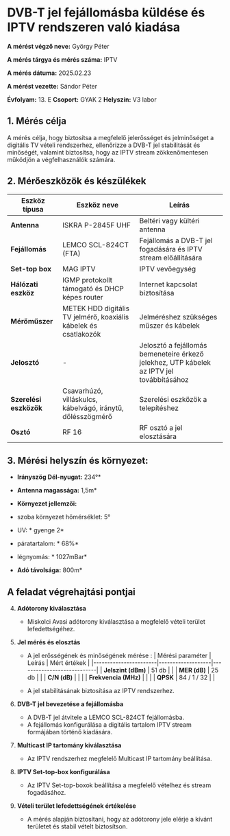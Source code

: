 # DVB-T jel fejállomásba küldése és IPTV rendszeren való kiadása

**A mérést végző neve:** György Péter

**A mérés tárgya és mérés száma:** IPTV

**A mérés dátuma:** 2025.02.23

**A mérést vezette:** Sándor Péter

**Évfolyam:** 13. E
**Csoport:** GYAK 2
**Helyszín:** V3 labor


## 1. Mérés célja

A mérés célja, hogy biztosítsa a megfelelő jelerősséget és jelminőséget a digitális TV vételi rendszerhez, ellenőrizze a DVB-T jel stabilitását és minőségét, valamint biztosítsa, hogy az IPTV stream zökkenőmentesen működjön a végfelhasználók számára.

## 2. Mérőeszközök és készülékek

| Eszköz típusa       | Eszköz neve                                         | Leírás                                  |
|---------------------|-----------------------------------------------------|-----------------------------------------|
| **Antenna**          | ISKRA P-2845F UHF                                   | Beltéri vagy kültéri antenna            |
| **Fejállomás**       | LEMCO SCL-824CT (FTA)                               | Fejállomás a DVB-T jel fogadására és IPTV stream előállítására |
| **Set-top box**      | MAG IPTV                                            | IPTV vevőegység                         |
| **Hálózati eszköz**  | IGMP protokollt támogató és DHCP képes router       | Internet kapcsolat biztosítása         |
| **Mérőműszer**       | METEK HDD digitális TV jelmérő, koaxiális kábelek és csatlakozók | Jelméréshez szükséges műszer és kábelek |
| **Jelosztó**         | -                                                   | Jelosztó a fejállomás bemeneteire érkező jelekhez, UTP kábelek az IPTV jel továbbításához |
| **Szerelési eszközök**| Csavarhúzó, villáskulcs, kábelvágó, iránytű, dőlésszögmérő | Szerelési eszközök a telepítéshez |
| **Osztó**            | RF 16                                               | RF osztó a jel elosztására              |

## 3. Mérési helyszín és környezet:
- **Irányszög Dél-nyugat:** 234°*
- **Antenna magassága:** 1,5m*
- **Környezet jellemzői:**
  
- szoba környezet hőmérséklet: 5°
- UV: * gyenge 2*
- páratartalom: * 68%*
- légnyomás: * 1027mBar*
- **Adó távolsága:** 800m* 


 ## A feladat végrehajtási pontjai


4. **Adótorony kiválasztása**
   - Miskolci Avasi adótorony kiválasztása a megfelelő vételi terület lefedettségéhez.







5. **Jel mérés és elosztás**

   
   - A jel erősségének és minőségének mérése :
| Mérési paraméter      | Leírás            | Mért értékek               |
|-----------------------|-------------------|----------------------------|
| **Jelszint (dBm)**    |       51 db       |                            |
| **MER (dB)**          |       25 db       |                            |
| **C/N (dB)**          |                   |                            |
| **Frekvencia (MHz)**  |                   |                            |
| **QPSK**              |     84 / 1 / 32   |                            |
  
   
   
   - A jel stabilitásának biztosítása az IPTV rendszerhez.




5. **DVB-T jel bevezetése a fejállomásba**
   - A DVB-T jel átvitele a LEMCO SCL-824CT fejállomásba.
   - A fejállomás konfigurálása a digitális tartalom IPTV stream formájában történő kiadására.




6. **Multicast IP tartomány kiválasztása**
   - Az IPTV rendszerhez megfelelő Multicast IP tartomány beállítása.




7. **IPTV Set-top-box konfigurálása**
   - Az IPTV Set-top-boxok beállítása a megfelelő vételhez és stream fogadásához.







8. **Vételi terület lefedettségének értékelése**
   - A mérés alapján biztosítani, hogy az adótorony jele elérje a kívánt területet és stabil vételt biztosítson.




